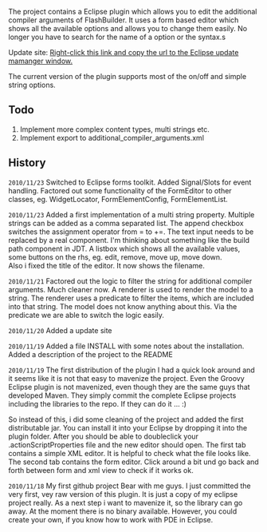 The project contains a Eclipse plugin which allows you to edit the additional compiler arguments 
of FlashBuilder. It uses a form based editor which shows all the available options and allows you 
to change them easily. No longer you have to search for the name of a option or the syntax.s 

Update site: [Right-click this link and copy the url to the Eclipse update mamanger window.](https://github.com/rbokel/Additional-Compiler-Arguments-Editor-Plugin/raw/master/trunk/main/eclipse/AdditionalCompilerArgumentsEditorPluginUpdateSite/site.xml)

The current version of the plugin supports most of the on/off and simple string options. 


Todo
-----
1. Implement more complex content types, multi strings etc. 
2. Implement export to additional_compiler_arguments.xml 


History 
-------
`2010/11/23` Switched to Eclipse forms toolkit. Added Signal/Slots for event handling. Factored 
out some functionality of the FormEditor to other classes, eg. WidgetLocator, FormElementConfig, 
FormElementList.   

`2010/11/23` Added a first implementation of a multi string property. Multiple strings can 
be added as a comma separated list. The append checkbox switches the assignment operator from 
= to +=. The text input needs to be replaced by a real component. I'm thinking about something 
like the build path component in JDT. A listbox which shows all the available values, 
some buttons on the rhs, eg. edit, remove, move up, move down.   
Also i fixed the title of the editor. It now shows the filename.

`2010/11/21` Factored out the logic to filter the string for additional compiler arguments. 
Much cleaner now. A renderer is used to render the model to a string. The renderer uses a 
predicate to filter the items, which are included into that string. The model does not know 
anything about this. Via the predicate we are able to switch the logic easily.   

`2010/11/20` Added a update site

`2010/11/19` Added a file INSTALL with some notes about the installation. Added a description of the 
project to the README

`2010/11/19` The first distribution of the plugin
I had a quick look around and it seems like it is not that easy to mavenize the 
project. Even the Groovy Eclipse plugin is not mavenized, even though they are the same guys 
that developed Maven. They simply commit the complete Eclipse projects including the libraries 
to the repo. If they can do it ... :)

So instead of this, i did some cleaning of the project and added the first distributable jar. 
You can install it into your Eclipse by dropping it into the plugin folder. After you should be 
able to doubleclick your .actionScriptProperties file and the new editor should open. The first 
tab contains a simple XML editor. It is helpful to check what the file looks like. The second 
tab contains the form editor. Click around a bit und go back and forth between form and xml view
to check if it works ok. 

`2010/11/18` My first github project
Bear with me guys. I just committed the very first, vey raw version of this plugin. 
It is just a copy of my eclipse project really. As a next step i want to mavenize it, so the 
library can go away. At the moment there is no binary available. However, you could create 
your own, if you know how to work with PDE in Eclipse. 